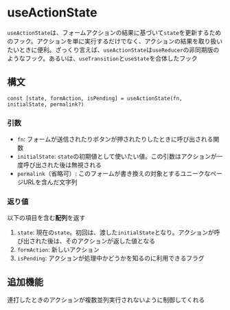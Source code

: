 # useActionState

`useActionState`は、フォームアクションの結果に基づいて`state`を更新するためのフック。アクションを単に実行するだけでなく、アクションの結果を取り扱いたいときに便利。ざっくり言えば、`useActionState`は`useReducer`の非同期版のようなフック。あるいは、`useTransition`と`useState`を合体したフック

## 構文

```tsx
const [state, formAction, isPending] = useActionState(fn, initialState, permalink?)
```

### 引数

- `fn`: フォームが送信されたりボタンが押されたりしたときに呼び出される関数
- `initialState`: `state`の初期値として使いたい値。この引数はアクションが一度呼び出された後は無視される
- `permalink`（省略可）: このフォームが書き換えの対象とするユニークなページURLを含んだ文字列

### 返り値

以下の項目を含む**配列**を返す

1. `state`: 現在の`state`。初回は、渡した`initialState`となり。アクションが呼び出された後は、そのアクションが返した値となる
2. `formAction`: 新しいアクション
3. `isPending`: アクションが処理中かどうかを知るのに利用できるフラグ

## 追加機能

連打したときのアクションが複数並列実行されないように制御してくれる
